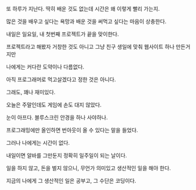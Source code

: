 또 하루가 지난다. 딱히 배운 것도 없는데 시간은 왜 이렇게 빨리 가는지.

많은 것을 배우고 싶다는 욕망과 배운 것을 써먹고 싶다는 마음이 상충한다.

내일은 일요일, 내 첫번째 프로젝트가 끝을 맞이한다.

프로젝트라고 해봤자 거창한 것도 아니고 그냥 친구 생일에 맞춰 웹사이트 하나 만든거지만

나에게는 커다란 도약이나 다름없다.

아직 프로그래머로 먹고살겠다고 정한 것은 아니다.

그래도, 꽤나 재미있다.

오늘은 주말인데도 게임에 손도 대지 않았다.

눈이 아프다. 블루스크린 안경을 하나 사야하나.

프로그래밍에만 올인하면 번아웃이 올 수 있다는 말을 들었다.

그러나 나에게는 시간이 없다.

내일이면 알바를 그만둔지 정확히 일주일이 되는 날이다.

일을 하지 않고, 돈을 벌지 않으니, 무언가 의미있고 생산적인 일을 해야 한다.

지금의 나에게 그 생산적인 일은 공부고, 그 수단은 코딩이다.
